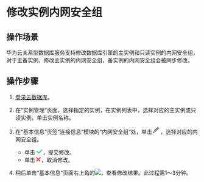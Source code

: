 # 修改实例内网安全组<a name="zh-cn_topic_0063388115"></a>

## 操作场景<a name="section36712096194014"></a>

华为云关系型数据库服务支持修改数据库引擎的主实例和只读实例的内网安全组，对于主备实例，修改主实例的内网安全组，备实例的内网安全组会被同步修改。

## 操作步骤<a name="section59386647165940"></a>

1.  [登录云数据库](https://support.huaweicloud.com/qs-rds/rds_login.html)。
2.  在“实例管理“页面，选择指定的实例，在实例列表中，选择对应的主实例或只读实例，单击实例名称。
3.  在“基本信息“页签“连接信息“模块的“内网安全组“处，单击![](figures/修改名称和端口.png)，选择对应的内网安全组。
    -   单击![](figures/提交-2.png)，提交修改。
    -   单击![](figures/取消02.png)，取消修改。

4.  稍后单击“基本信息“页面右上角的![](refresh.png)，查看修改结果。此过程需1～3分钟。

